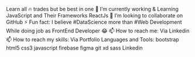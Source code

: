 Learn all 🔥 trades but be best in one
🔭 I’m currently working & Learning JavaScript and Their Frameworks ReactJs
👯 I’m looking to collaborate on GitHub
⚡ Fun fact: I believe #DataScience more than #Web Development While doing job as FrontEnd Developer 😂
📫 How to reach me: Via Linkedin
📫 How to reach my skills: Via Portfolio
Languages and Tools:
bootstrap html5 css3 javascript firebase figma git xd sass 
Linkedin
